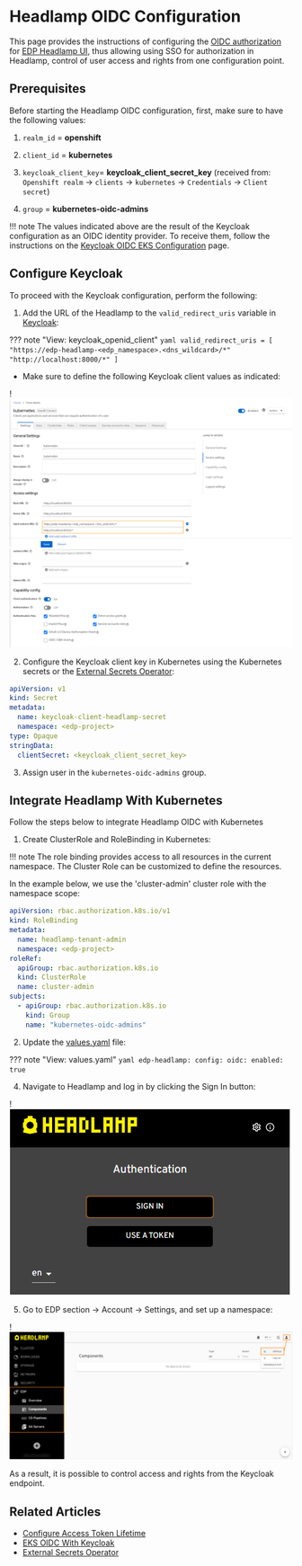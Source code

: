 # Headlamp OIDC Configuration

This page provides the instructions of configuring the  [OIDC authorization](https://openid.net/connect/) for [EDP Headlamp UI](../headlamp-user-guide/index.md), thus allowing using SSO for authorization in Headlamp, control of user access and rights from one configuration point.

## Prerequisites

Before starting the Headlamp OIDC configuration, first, make sure to have the following values:

1. `realm_id`  = **openshift**

2. `client_id` = **kubernetes**

3. `keycloak_client_key`= **keycloak_client_secret_key** (received from: `Openshift realm` -> `clients` -> `kubernetes` -> `Credentials` -> `Client secret`)

4. `group` = **kubernetes-oidc-admins**

!!! note
    The values indicated above are the result of the Keycloak configuration as an OIDC identity provider. To receive them, follow the instructions on the [Keycloak OIDC EKS Configuration](configure-keycloak-oidc-eks.md) page.

## Configure Keycloak

To proceed with the Keycloak configuration, perform the following:

1. Add the URL of the Headlamp to the `valid_redirect_uris` variable in [Keycloak](configure-keycloak-oidc-eks.md#keycloak_client):

  ??? note "View: keycloak_openid_client"
      ```yaml
        valid_redirect_uris = [
          "https://edp-headlamp-<edp_namespace>.<dns_wildcard>/*"
          "http://localhost:8000/*"
        ]
      ```

  - Make sure to define the following Keycloak client values as indicated:

  !![Keycloak client configuration](../assets/operator-guide/headlamp-oidc-keycloak-2.png "Keycloak client configuration")

2. Configure the Keycloak client key in Kubernetes using the Kubernetes secrets or the [External Secrets Operator](external-secrets-operator-integration.md):

  ```yaml
  apiVersion: v1
  kind: Secret
  metadata:
    name: keycloak-client-headlamp-secret
    namespace: <edp-project>
  type: Opaque
  stringData:
    clientSecret: <keycloak_client_secret_key>
  ```

3. Assign user in the `kubernetes-oidc-admins` group.

## Integrate Headlamp With Kubernetes

Follow the steps below to integrate Headlamp OIDC with Kubernetes

1. Create ClusterRole and RoleBinding in Kubernetes:

  !!! note
      The role binding provides access to all resources in the current namespace. The Cluster Role can be customized to define the resources.

  In the example below, we use the 'cluster-admin' cluster role with the namespace scope:

  ```yaml
  apiVersion: rbac.authorization.k8s.io/v1
  kind: RoleBinding
  metadata:
    name: headlamp-tenant-admin
    namespace: <edp-project>
  roleRef:
    apiGroup: rbac.authorization.k8s.io
    kind: ClusterRole
    name: cluster-admin
  subjects:
    - apiGroup: rbac.authorization.k8s.io
      kind: Group
      name: "kubernetes-oidc-admins"
  ```


2. Update the [values.yaml](install-edp.md#values) file:

  ??? note "View: values.yaml"
      ```yaml
      edp-headlamp:
        config:
          oidc:
            enabled: true
      ```

4. Navigate to Headlamp and log in by clicking the Sign In button:

  !![Headlamp login page](../assets/operator-guide/headlamp-oidc-headlamp-1.png "Headlamp login page")

5. Go to EDP section -> Account -> Settings, and set up a namespace:

  !![Headlamp namespace settings](../assets/operator-guide/headlamp-oidc-headlamp-2.png "Headlamp namespace settings")

As a result, it is possible to control access and rights from the Keycloak endpoint.

## Related Articles

* [Configure Access Token Lifetime](../faq.md#how-to-change-the-lifespan-of-an-access-token-that-is-used-for-headlamp-and-oidc-login-plugin)
* [EKS OIDC With Keycloak](configure-keycloak-oidc-eks.md)
* [External Secrets Operator](external-secrets-operator-integration.md)